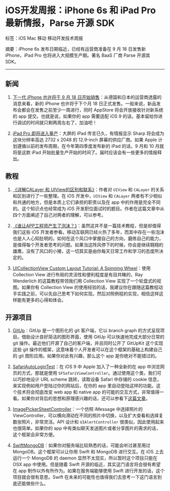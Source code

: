# iOS开发周报：iPhone 6s 和 iPad Pro 最新情报，Parse 开源 SDK

标签：iOS Mac 移动 移动开发技术周报

摘要：iPhone 6s 发布日期临近，已经有运营商准备在 9 月 18 日发售新 iPhone，iPad Pro 也将进入大规模生产期。著名 BaaS 厂商 Parse 开源其 SDK。

---

## 新闻

1. [下一代 iPhone 也许将于 9 月 18 日开始销售](http://www.macworld.co.uk/news/iphone/iphone-7-6s-plus-rumours-release-launch-date-new-features-images-bendgate-pink-3530504/#launch)：从德国和日本的运营商透露的消息来看，新的 iPhone 也许将于下个月 18 日正式发售。一般来说，新品发布会都会在发售之前至少一周进行，同时 AppStore 将会开放接收针对新系统的 app 提交。也就是说，如果你的 app 需要适配 iOS 9 的话，基本留给你进行调试的时间就只剩两周左右了，加油吧！

2. [iPad Pro 即将进入量产](http://www.digitimes.com/news/a20150819PD209.html)：大屏的 iPad 传言已久，有情报显示 Sharp 将会成为这块分辨率高达 2732 x 2048 的 12.9-inch 屏幕的供应厂商。如果 Apple 计划遵循以前的发布周期，在今年第四季度发布新的 iPad 的话，9 月和 10 月就将是这款 iPad 开始批量生产开始的时间了。届时应该会有一些更多的情报释出。

## 教程

1. [《详解CALayer 和 UIView的区别和联系》](http://www.jianshu.com/p/079e5cf0f014)：作者对 `UIView` 和 `CALayer` 的关系和区别进行了一些整理。在 iOS 开发中，`UIView` 和 `CALayer` 两者有不少相似和共通的地方，但是本质上它们承担的职责以及在 app 中的作用是完全不同的。这个知识点也经常成为 iOS 开发职位面试时的题目。作者在这篇文章中从四个方面阐述了自己对两者的理解，可以参考。

2. [《谁让APP工程师产生了泡沫？》](http://blog.jobbole.com/89810/)：虽然这并不是一篇技术教程，但是却值得我们这些 iOS 开发者参看。移动互联网已经火热了多年，而其中存在一些泡沫也是人人心知肚明的。如何在这个风口中掌握自己的方向，磨练自己的能力，是值得每个开发者思考的问题。如果当这阵风停下的时候，你会是继续翱翔的雄鹰，没有了风口的小猪，这一切其实是由你每天日常工作和学习的态度所决定的。

3. [UICollectionView Custom Layout Tutorial: A Spinning Wheel](http://www.raywenderlich.com/107687/uicollectionview-custom-layout-tutorial-spinning-wheel)：使用 Collection View 进行布局的灵活性和便利程度是有目共睹的，Ray Wenderlich 的这篇教程带领我们用 Collection View 实现了一个轮盘式的视图。如果你有 Collection View 的使用经验的话，我建议你在跟随这篇教程动手实践之前，可以先自己思考下如何实现。然后对照例程的实现，相信这样这样能有更多的心得和体会。

## 开源项目

1. [GitUp](https://github.com/git-up/GitUp)：GitUp 是一个图形化的 git 客户端，它以 branch graph 的方式呈现项目。借助设计良好简洁的图形界面，使用 GitUp 可以快速地完成大部分日常的 git 操作。最近他们开源了自己的客户端，并且同时公开了 GitUpKit 这个实现这些 git 操作的框架，这意味着个人开发者可以在这个框架的基础上构建自己的 git 图形应用。如果你对此有兴趣，那么这个 app 是你绝对不能错过的。

2. [SafariAutoLoginTest](https://github.com/mackuba/SafariAutoLoginTest)：在 iOS 9 中 Apple 加入了一种全新的在 app 中浏览网页的方式，那就是使用 `SFSafariViewController`。通过使用这个类，我们可以巧妙地设计 URL scheme 跳转，读取设备 Safari 中存储的 cookie 信息，来实现例如用户登陆过你的网站后，在你的 app 里自动登陆这样的功能。这个技术将会彻底改变 web app 和 native app 的可能的交互方式，非常值得一看。如果你对背后的思想和原理感兴趣的话，还可以参看下[这篇文章](https://library.launchkit.io/how-ios-9-s-safari-view-controller-could-completely-change-your-app-s-onboarding-experience-2bcf2305137f)。

3. [ImagePickerSheetController](https://github.com/larcus94/ImagePickerSheetController)：一个仿照 iMessage 中选择照片的 ViewController，可以横向滑动在不同的照片中切换，以及扩大查看和选择复数张照片，非常灵活。API 设计和 `UIAlertController` 很类似，因此使用起来也很简单。如果你的 app 中有类似聊天发送图片或者分享图片的需求的话，这个框架会非常方便。

4. [SwiftMongoDB](https://github.com/danappelxx/SwiftMongoDB)：如果你对服务端比较熟悉的话，可能会听过甚至用过 MongoDB。这个框架可以让你用 Swift 和 MongoDB 进行交互。在 iOS 上去运行一个 MongoDB 的 daemon 显然不太现实，所以暂时这个项目只能在 OSX app 中使用。但是随着 Swift 开源的临近，其实这门语言将会很有希望在 app 制作以外有所作为。如果在服务端能够使用 Swift 进行开发的话，这个项目就会很有意思。Swift 在未来的可能性也值得我们去思考一下这门语言到底还能做些什么。
